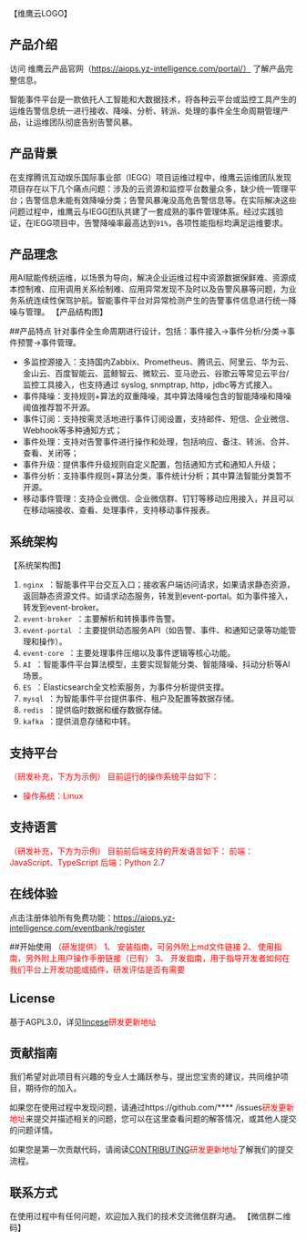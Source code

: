 【维鹰云LOGO】
## 产品介绍

访问 维鹰云产品官网（https://aiops.yz-intelligence.com/portal/） 了解产品完整信息。

智能事件平台是一款依托人工智能和大数据技术，将各种云平台或监控工具产生的运维告警信息统一进行接收、降噪、分析、转派、处理的事件全生命周期管理产品，让运维团队彻底告别告警风暴。

## 产品背景

在支撑腾讯互动娱乐国际事业部（IEGG）项目运维过程中，维鹰云运维团队发现项目存在以下几个痛点问题：涉及的云资源和监控平台数量众多，缺少统一管理平台；告警信息未能有效降噪分类；告警风暴淹没高危告警信息等。在实际解决这些问题过程中，维鹰云与IEGG团队共建了一套成熟的事件管理体系。经过实践验证，在IEGG项目中，告警降噪率最高达到`91%`，各项性能指标均满足运维要求。

## 产品理念

用AI赋能传统运维，以场景为导向，解决企业运维过程中资源数据保鲜难、资源成本控制难、应用调用关系绘制难、应用异常发现不及时以及告警风暴等问题，为业务系统连续性保驾护航。智能事件平台对异常检测产生的告警事件信息进行统一降噪与管理。
【产品结构图】

##产品特点
针对事件全生命周期进行设计，包括：事件接入->事件分析/分类->事件预警->事件管理。

- 多监控源接入：支持国内Zabbix、Prometheus、腾讯云、阿里云、华为云、金山云、百度智能云、蓝鲸智云、微软云、亚马逊云、谷歌云等常见云平台/监控工具接入，也支持通过 syslog, snmptrap, http，jdbc等方式接入。
- 事件降噪：支持规则+算法的双重降噪，其中算法降噪包含的智能降噪和降噪阈值推荐暂不开源。
- 事件订阅：支持按需灵活地进行事件订阅设置，支持邮件、短信、企业微信、Webhook等多种通知方式； 
- 事件处理：支持对告警事件进行操作和处理，包括响应、备注、转派、合并、查看、关闭等； 
- 事件升级：提供事件升级规则自定义配置，包括通知方式和通知人升级；
- 事件分析：支持事件规则+算法分类，事件统计分析；其中算法智能分类暂不开源。
- 移动事件管理：支持企业微信、企业微信群、钉钉等移动应用接入，并且可以在移动端接收、查看、处理事件，支持移动事件报表。

## 系统架构
【系统架构图】

1.  `nginx `：智能事件平台交互入口；接收客户端访问请求，如果请求静态资源，返回静态资源文件。如请求动态服务，转发到event-portal。如为事件接入，转发到event-broker。
2.  `event-broker `：主要解析和转换事件告警。
3.  `event-portal `：主要提供动态服务API（如告警、事件、和通知记录等功能管理和操作）。
4.  `event-core `：主要处理事件压缩以及事件逻辑等核心功能。
5.  `AI `：智能事件平台算法模型，主要实现智能分类、智能降噪、抖动分析等AI场景。
6.  `ES `：Elasticsearch全文检索服务，为事件分析提供支撑。
7.  `mysql `：为智能事件平台提供事件、租户及配置等数据存储。
8.  `redis `：提供临时数据和缓存数据存储。
9.  `kafka `：提供消息存储和中转。

## 支持平台
<font color=red>（研发补充，下方为示例）
目前运行的操作系统平台如下：

- 操作系统：Linux</font>

## 支持语言
<font color=red>（研发补充，下方为示例）
目前前后端支持的开发语言如下：
前端：JavaScript、TypeScript
后端：Python 2.7
</font>

## 在线体验
点击注册体验所有免费功能：https://aiops.yz-intelligence.com/eventbank/register

##开始使用
<font color=red>（研发提供）
1、 安装指南，可另外附上md文件链接
2、 使用指南，另外附上用户操作手册链接（已有）
3、 开发指南，用于指导开发者如何在我们平台上开发功能或插件，研发评估是否有需要
</font>

## License
基于AGPL3.0，详见[lincese](http://test.com "lincese")<font color=red>研发更新地址</font>

## 贡献指南

我们希望对此项目有兴趣的专业人士踊跃参与，提出您宝贵的建议，共同维护项目，期待你的加入。

如果您在使用过程中发现问题，请通过https://github.com/**** /issues<font color=red>研发更新地址</font>来提交并描述相关的问题，您可以在这里查看问题的解答情况，或其他人提交的问题详情。

如果您是第一次贡献代码，请阅读[CONTRIBUTING](http://test.com "CONTRIBUTING")<font color=red>研发更新地址</font>了解我们的提交流程。

## 联系方式

在使用过程中有任何问题，欢迎加入我们的技术交流微信群沟通。
【微信群二维码】



